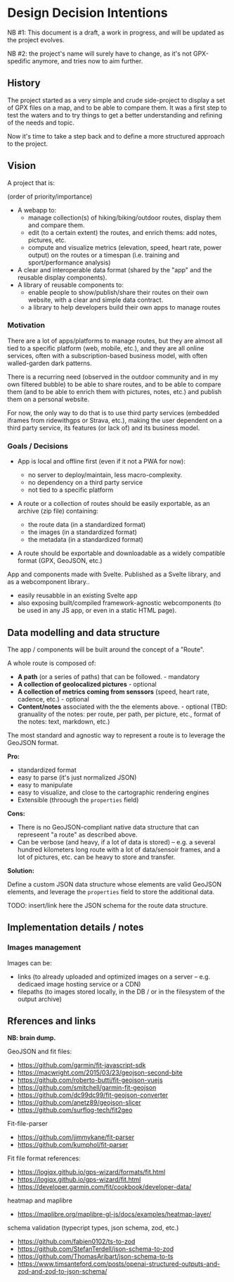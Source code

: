 # Design Decision Intentions

NB #1: This document is a draft, a work in progress, and will be updated as the project evolves.

NB #2: the project's name will surely have to change, as it's not GPX-spedific anymore, and tries now to aim further.

## History

The project started as a very simple and crude side-project to display a set of GPX files on a map, and to be able to compare them. It was a first step to test the waters and to try things to get a better understanding and refining of the needs and topic.

Now it's time to take a step back and to define a more structured approach to the project.

## Vision

A project that is:

(order of priority/importance)

- A webapp to:
  - manage collection(s) of hiking/biking/outdoor routes, display them and compare them.
  - edit (to a certain extent) the routes, and enrich thems: add notes, pictures, etc.
  - compute and visualize metrics (elevation, speed, heart rate, power output) on the routes or a timespan (i.e. training and sport/performance analysis)
- A clear and interoperable data format (shared by the "app" and the reusable display components).
- A library of reusable components to:
  - enable people to show/publish/share their routes on their own website, with a clear and simple data contract.
  - a library to help developers build their own apps to manage routes

### Motivation

There are a lot of apps/platforms to manage routes, but they are almost all tied to a specific platform (web, mobile, etc.), and they are all online services, often with a subscription-based business model, with often walled-garden dark patterns.

There is a recurring need (observed in the outdoor community and in my own filtered bubble) to be able to share routes, and to be able to compare them (and to be able to enrich them with pictures, notes, etc.) and publish them on a personal website.

For now, the only way to do that is to use third party services (embedded iframes from ridewithgps or Strava, etc.), making the user dependent on a third party service, its features (or lack of) and its business model.

### Goals / Decisions

- App is local and offline first (even if it not a PWA for now):
  - no server to deploy/maintain, less macro-complexity.
  - no dependency on a third party service
  - not tied to a specific platform

- A route or a collection of routes should be easily exportable, as an archive (zip file) containing:
  - the route data (in a standardized format)
  - the images (in a standardized format)
  - the metadata (in a standardized format)

- A route should be exportable and downloadable as a widely compatible format (GPX, GeoJSON, etc.) 

App and components made with Svelte. Published as a Svelte library, and as a webcomponent library..

- easily reusabble in an existing Svelte app
- also exposing built/compiled framework-agnostic webcomponents (to be used in any JS app, or even in a static HTML page).

## Data modelling and data structure

The app / components will be built around the concept of a "Route".

A whole route is composed of:

- **A path** (or a series of paths) that can be followed. - mandatory
- **A collection of geolocalized pictures** - optional 
- **A collection of metrics coming from senssors** (speed, heart rate, cadence, etc.) - optional
- **Content/notes** associated with the the elements above. - optional (TBD: granuality of the notes: per route, per path, per picture, etc., format of the notes: text, markdown, etc.)

The most standard and agnostic way to represent a route is to leverage the GeoJSON format.

**Pro:**

- standardized format
- easy to parse (it's just normalized JSON)
- easy to manipulate
- easy to visualize, and close to the cartographic rendering engines
- Extensible (throough the `properties` field)

**Cons:**

- There is no GeoJSON-compliant native data structure that can represeent "a route" as described above.
- Can be verbose (and heavy, if a lot of data is stored) – e.g. a several hundred kilometers long route with a lot of data/sensoir frames, and a lot of pictures, etc. can be heavy to store and transfer.

**Solution:**

Define a custom JSON data structure whose elements are valid GeoJSON elements, and leverage the `properties` field to store the additional data.

TODO: insert/link here the JSON schema for the route data structure.

## Implementation details / notes

### Images management

Images can be:

- links (to already uploaded and optimized images on a server – e.g. dedicaed image hosting service or a CDN)
- filepaths (to images stored locally, in the DB / or in the filesystem of the output archive)

## Rferences and links

**NB: brain dump.**

GeoJSON and fit files:

- https://github.com/garmin/fit-javascript-sdk
- https://macwright.com/2015/03/23/geojson-second-bite
- https://github.com/roberto-butti/fit-geojson-vuejs
- https://github.com/smitchell/garmin-fit-geojson
- https://github.com/dc99dc99/fit-geojson-converter
- https://github.com/anetz89/geojson-slicer
- https://github.com/surflog-tech/fit2geo

Fit-file-parser

- https://github.com/jimmykane/fit-parser
- https://github.com/kumphol/fit-parser

Fit file format references:

- https://logiqx.github.io/gps-wizard/formats/fit.html
- https://logiqx.github.io/gps-wizard/fit.html
- https://developer.garmin.com/fit/cookbook/developer-data/

heatmap and maplibre

- https://maplibre.org/maplibre-gl-js/docs/examples/heatmap-layer/

schema validation (typecript types, json schema, zod, etc.)

- https://github.com/fabien0102/ts-to-zod
- https://github.com/StefanTerdell/json-schema-to-zod
- https://github.com/ThomasAribart/json-schema-to-ts
- https://www.timsanteford.com/posts/openai-structured-outputs-and-zod-and-zod-to-json-schema/